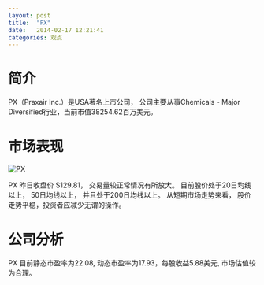 ```yaml
---
layout: post
title:  "PX"
date:   2014-02-17 12:21:41
categories: 观点
---
```


# 简介
PX（Praxair Inc.）是USA著名上市公司，
公司主要从事Chemicals - Major Diversified行业，当前市值38254.62百万美元。

# 市场表现

![PX](http://finviz.com/chart.ashx?t=PX&ty=c&ta=1&p=d&s=l)

PX 昨日收盘价 $129.81，
交易量较正常情况有所放大。
目前股价处于20日均线以上，
50日均线以上，
并且处于200日均线以上。
从短期市场走势来看，
股价走势平稳，投资者应减少无谓的操作。

# 公司分析
PX 目前静态市盈率为22.08, 动态市盈率为17.93，每股收益5.88美元,
市场估值较为合理。
